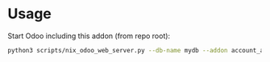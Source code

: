 # Usage

Start Odoo including this addon (from repo root):

```bash
python3 scripts/nix_odoo_web_server.py --db-name mydb --addon account_asset_transfer
```
